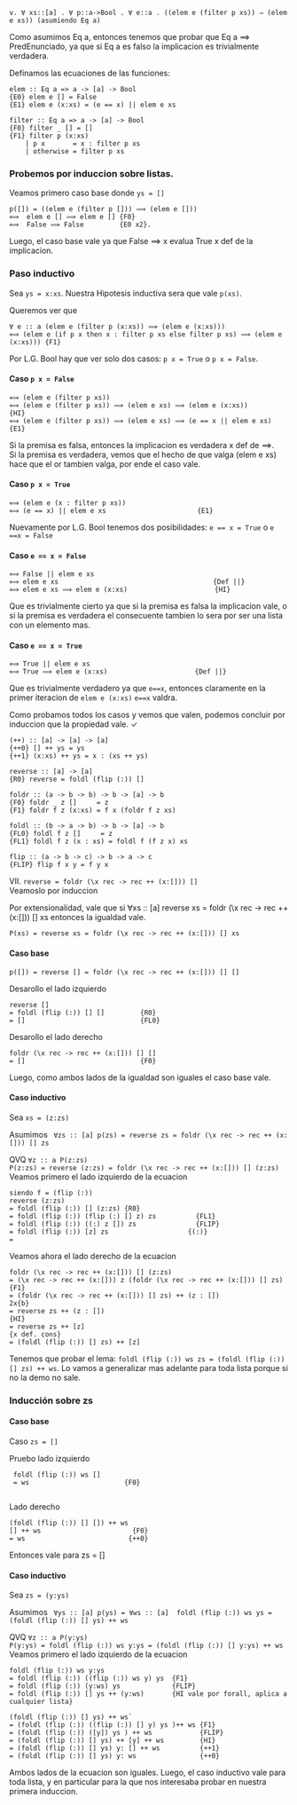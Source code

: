```
v. ∀ xs::[a] . ∀ p::a->Bool . ∀ e::a . ((elem e (filter p xs)) ⇒ (elem e xs)) (asumiendo Eq a)
```

Como asumimos Eq a, entonces tenemos que probar que Eq a ⟹ PredEnunciado, ya que si Eq a es falso la implicacion es trivialmente verdadera.

Definamos las ecuaciones de las funciones: 

```
elem :: Eq a => a -> [a] -> Bool
{E0} elem e [] = False
{E1} elem e (x:xs) = (e == x) || elem e xs

filter :: Eq a => a -> [a] -> Bool
{F0} filter _ [] = []
{F1} filter p (x:xs)
    | p x       = x : filter p xs
    | otherwise = filter p xs
```

### Probemos por induccion sobre listas.

Veamos primero caso base donde `ys = []`
```
p([]) = ((elem e (filter p [])) ⟹ (elem e []))
⟺  elem e [] ⟹ elem e [] {F0}
⟺  False ⟹ False         {E0 x2}.
```
Luego, el caso base vale ya que False ⟹ x evalua True x def de la implicacion.

### Paso inductivo
Sea `ys = x:xs`. Nuestra Hipotesis inductiva sera que vale `p(xs)`.

Queremos ver que
```
∀ e :: a (elem e (filter p (x:xs)) ⟹ (elem e (x:xs)))
⟺ (elem e (if p x then x : filter p xs else filter p xs) ⟹ (elem e (x:xs))) {F1}
```
Por L.G. Bool hay que ver solo dos casos: `p x = True` o `p x = False`.

#### Caso `p x = False`
```
⟺ (elem e (filter p xs)) 
⟺ (elem e (filter p xs)) ⟹ (elem e xs) ⟹ (elem e (x:xs))       {HI}
⟺ (elem e (filter p xs)) ⟹ (elem e xs) ⟹ (e == x || elem e xs) {E1}
```
Si la premisa es falsa, entonces la implicacion es verdadera x def de ⟹.  
Si la premisa es verdadera, vemos que el hecho de que valga (elem e xs) hace que el or tambien valga, por ende el caso vale.  

#### Caso `p x = True`
```
⟺ (elem e (x : filter p xs)) 
⟺ (e == x) || elem e xs                       {E1}
```
Nuevamente por L.G. Bool tenemos dos posibilidades: `e == x = True` o `e ==x = False`
#### Caso `e == x = False`
```
⟺ False || elem e xs                    
⟺ elem e xs                                       {Def ||}
⟺ elem e xs ⟹ elem e (x:xs)                      {HI}
```
Que es trivialmente cierto ya que si la premisa es falsa la implicacion vale, o si la premisa es verdadera el consecuente tambien lo sera por ser una lista con un elemento mas.
#### Caso `e == x = True`
```
⟺ True || elem e xs
⟺ True ⟹ elem e (x:xs)                      {Def ||}
```

Que es trivialmente verdadero ya que `e==x`, entonces claramente en la primer iteracion de `elem e (x:xs)` `e==x` valdra. 

Como probamos todos los casos y vemos que valen, podemos concluir por induccion que la propiedad vale. ✓

```
(++) :: [a] -> [a] -> [a]
{++0} [] ++ ys = ys
{++1} (x:xs) ++ ys = x : (xs ++ ys)

reverse :: [a] -> [a]
{R0} reverse = foldl (flip (:)) []

foldr :: (a -> b -> b) -> b -> [a] -> b
{F0} foldr _ z []     = z
{F1} foldr f z (x:xs) = f x (foldr f z xs)

foldl :: (b -> a -> b) -> b -> [a] -> b
{FL0} foldl f z []     = z
{FL1} foldl f z (x : xs) = foldl f (f z x) xs

flip :: (a -> b -> c) -> b -> a -> c
{FLIP} flip f x y = f y x

```


VII. `reverse = foldr (\x rec -> rec ++ (x:[])) []`  
Veamoslo por induccion 

Por extensionalidad, vale que si ∀xs :: [a] reverse xs = foldr (\x rec -> rec ++ (x:[])) [] xs entonces la igualdad vale.

`P(xs) = reverse xs = foldr (\x rec -> rec ++ (x:[])) [] xs`

#### Caso base
`p([]) = reverse [] = foldr (\x rec -> rec ++ (x:[])) [] []`

Desarollo el lado izquierdo
```
reverse []
= foldl (flip (:)) [] []         {R0}
= []                             {FL0}               
```

Desarollo el lado derecho
```
foldr (\x rec -> rec ++ (x:[])) [] []
= []                             {F0}
```

Luego, como ambos lados de la igualdad son iguales el caso base vale.

#### Caso inductivo
Sea `xs = (z:zs)`

Asumimos ` ∀zs :: [a] p(zs) = reverse zs = foldr (\x rec -> rec ++ (x:[])) [] zs`
  
QVQ `∀z :: a P(z:zs)`   
`P(z:zs) = reverse (z:zs) = foldr (\x rec -> rec ++ (x:[])) [] (z:zs)`
Veamos primero el lado izquierdo de la ecuacion

```
siendo f = (flip (:))
reverse (z:zs) 
= foldl (flip (:)) [] (z:zs) {R0} 
= foldl (flip (:)) (flip (:) [] z) zs          {FL1}
= foldl (flip (:)) ((:) z []) zs               {FLIP}
= foldl (flip (:)) [z] zs                    {(:)}
= 
```
Veamos ahora el lado derecho de la ecuacion
```
foldr (\x rec -> rec ++ (x:[])) [] (z:zs) 
= (\x rec -> rec ++ (x:[])) z (foldr (\x rec -> rec ++ (x:[])) [] zs)   {F1}
= (foldr (\x rec -> rec ++ (x:[])) [] zs) ++ (z : [])                   2x{b}
= reverse zs ++ (z : [])                                                {HI}
= reverse zs ++ [z]                                                     {x def. cons}
= (foldl (flip (:)) [] zs) ++ [z]

```
Tenemos que probar el lema: `foldl (flip (:)) ws zs = (foldl (flip (:)) [] zs) ++ ws`.
Lo vamos a generalizar mas adelante para toda lista porque si no la demo no sale. 

### Inducción sobre zs 

#### Caso base
Caso `zs = []`

Pruebo lado izquierdo
```
 foldl (flip (:)) ws [] 
 = ws                        {F0}
 
```

Lado derecho

```
(foldl (flip (:)) [] []) ++ ws
[] ++ ws                       {F0}
= ws                          {++0}
```
Entonces vale para zs = []


#### Caso inductivo
Sea `zs = (y:ys)`

Asumimos ` ∀ys :: [a] p(ys) = ∀ws :: [a]  foldl (flip (:)) ws ys = (foldl (flip (:)) [] ys) ++ ws`
  
QVQ `∀z :: a P(y:ys)`   
`P(y:ys) = foldl (flip (:)) ws y:ys = (foldl (flip (:)) [] y:ys) ++ ws`
Veamos primero el lado izquierdo de la ecuacion

```
foldl (flip (:)) ws y:ys 
= foldl (flip (:)) ((flip (:)) ws y) ys  {F1}
= foldl (flip (:)) (y:ws) ys             {FLIP}
= foldl (flip (:)) [] ys ++ (y:ws)       {HI vale por forall, aplica a cualquier lista}
```

```
(foldl (flip (:)) [] ys) ++ ws`
= (foldl (flip (:)) ((flip (:)) [] y) ys )++ ws {F1}
= (foldl (flip (:)) ([y]) ys ) ++ ws            {FLIP}
= (foldl (flip (:)) [] ys) ++ [y] ++ ws         {HI}
= (foldl (flip (:)) [] ys) y: [] ++ ws          {++1}
= (foldl (flip (:)) [] ys) y: ws                {++0}
```
Ambos lados de la ecuacion son iguales.
Luego, el caso inductivo vale para toda lista, y en particular para la que nos interesaba
probar en nuestra primera induccion.